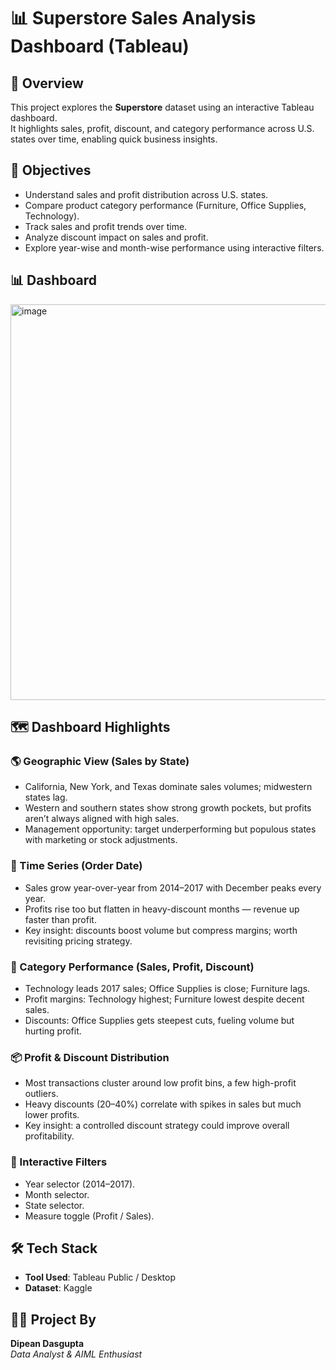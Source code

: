 # 📊 Superstore Sales Analysis Dashboard (Tableau)

## 📝 Overview
This project explores the **Superstore** dataset using an interactive Tableau dashboard.  
It highlights sales, profit, discount, and category performance across U.S. states over time, enabling quick business insights.

## 🎯 Objectives
- Understand sales and profit distribution across U.S. states.
- Compare product category performance (Furniture, Office Supplies, Technology).
- Track sales and profit trends over time.
- Analyze discount impact on sales and profit.
- Explore year-wise and month-wise performance using interactive filters.

## 📊 Dashboard
<img width="1137" height="633" alt="image" src="https://github.com/user-attachments/assets/52d26748-5c77-4694-8589-3399b29fd2c9" />

## 🗺️ Dashboard Highlights

### 🌎 Geographic View (Sales by State)
- California, New York, and Texas dominate sales volumes; midwestern states lag.
- Western and southern states show strong growth pockets, but profits aren’t always aligned with high sales.
- Management opportunity: target underperforming but populous states with marketing or stock adjustments.

### 📅 Time Series (Order Date)
- Sales grow year-over-year from 2014–2017 with December peaks every year.
- Profits rise too but flatten in heavy-discount months — revenue up faster than profit.
- Key insight: discounts boost volume but compress margins; worth revisiting pricing strategy.

### 🥧 Category Performance (Sales, Profit, Discount)
- Technology leads 2017 sales; Office Supplies is close; Furniture lags.
- Profit margins: Technology highest; Furniture lowest despite decent sales.
- Discounts: Office Supplies gets steepest cuts, fueling volume but hurting profit.

### 📦 Profit & Discount Distribution
- Most transactions cluster around low profit bins, a few high-profit outliers.
- Heavy discounts (20–40%) correlate with spikes in sales but much lower profits.
- Key insight: a controlled discount strategy could improve overall profitability.

### 🔄 Interactive Filters
- Year selector (2014–2017).
- Month selector.
- State selector.
- Measure toggle (Profit / Sales).

## 🛠️ Tech Stack
- **Tool Used**: Tableau Public / Desktop  
- **Dataset**: Kaggle 

## 👨‍💻 Project By
**Dipean Dasgupta**  
_Data Analyst & AIML Enthusiast_  



